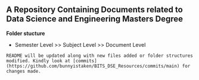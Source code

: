 ## A Repository Containing Documents related to Data Science and Engineering Masters Degree

__Folder stucture__
* Semester Level >> Subject Level >> Document Level 

`README will be updated along with new files added or folder structures modified. Kindly look at [commits](https://github.com/bunnyistaken/BITS_DSE_Resources/commits/main) for changes made.`
